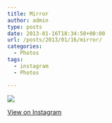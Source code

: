 ```yaml
---
title: Mirror
author: admin
type: posts
date: 2013-01-16T18:34:50+00:00
url: /posts/2013/01/16/mirror/
categories:
  - Photos
tags:
  - instagram
  - Photos

---
```

![][1]

<p class="view-instagram">
  <a href="http://instagr.am/p/UjgjE0Kllp/">View on Instagram</a>
</p>

 [1]: https://lobban.org/wordpress//HLIC/f536c22636cbcc20971538cb04dec79a.jpg